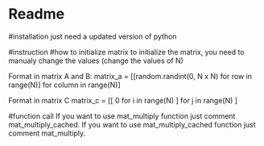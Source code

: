 # Readme
#installation
just need a updated version of python

#instruction
#how to initialize matrix
to initialize the matrix, you need to manualy change the values (change the values of N)

Format in matrix A and B:
matrix_a = [[random.randint(0, N x N) for row in range(N)] for column in range(N)]

Format in matrix C
matrix_c = [[ 0 for i in range(N) ] for j in range(N) ]

#function call
If you want to use mat_multiply function just comment mat_multiply_cached.
If you want to use mat_multiply_cached function just comment mat_multiply.
